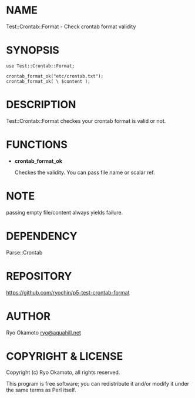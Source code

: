 # NAME

Test::Crontab::Format - Check crontab format validity

# SYNOPSIS

    use Test::Crontab::Format;

    crontab_format_ok("etc/crontab.txt");
    crontab_format_ok( \ $content );

# DESCRIPTION

Test::Crontab::Format checkes your crontab format is valid or not.

# FUNCTIONS

- __crontab\_format\_ok__

    Checkes the validity. You can pass file name or scalar ref.

# NOTE

passing empty file/content always yields failure.

# DEPENDENCY

Parse::Crontab

# REPOSITORY

https://github.com/ryochin/p5-test-crontab-format

# AUTHOR

Ryo Okamoto <ryo@aquahill.net>

# COPYRIGHT & LICENSE

Copyright (c) Ryo Okamoto, all rights reserved.

This program is free software; you can redistribute it and/or modify it
under the same terms as Perl itself.

